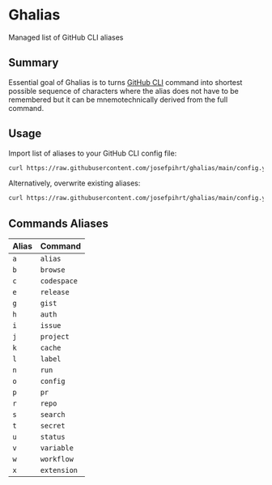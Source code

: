 # Ghalias

Managed list of GitHub CLI aliases

## Summary

Essential goal of Ghalias is to turns [GitHub CLI](https://cli.github.com/manual/gh) command into shortest possible sequence of characters where the alias does not have to be remembered but it can be mnemotechnically derived from the full command.

## Usage

Import list of aliases to your GitHub CLI config file:

```sh
curl https://raw.githubusercontent.com/josefpihrt/ghalias/main/config.yml | gh alias import -
```

Alternatively, overwrite existing aliases:

```sh
curl https://raw.githubusercontent.com/josefpihrt/ghalias/main/config.yml | gh alias import --clobber -
```

## Commands Aliases

| Alias | Command |
| --- | --- |
| `a` | `alias` |
| `b` | `browse` |
| `c` | `codespace` |
| `e` | `release` |
| `g` | `gist` |
| `h` | `auth` |
| `i` | `issue` |
| `j` | `project` |
| `k` | `cache` |
| `l` | `label` |
| `n` | `run` |
| `o` | `config` |
| `p` | `pr` |
| `r` | `repo` |
| `s` | `search` |
| `t` | `secret` |
| `u` | `status` |
| `v` | `variable` |
| `w` | `workflow` |
| `x` | `extension` |
